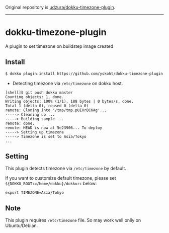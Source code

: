 Original repository is [udzura/dokku-timezone-plugin](https://github.com/udzura/dokku-timezone-plugin).

---

dokku-timezone-plugin
=====================

A plugin to set timezone on buildstep image created

## Install

```bash
$ dokku plugin:install https://github.com/yskoht/dokku-timezone-plugin
```

* Detecting timezone via `/etc/timezone` on dokku host.

```shell-session
[shell]$ git push dokku master
Counting objects: 1, done.
Writing objects: 100% (1/1), 188 bytes | 0 bytes/s, done.
Total 1 (delta 0), reused 0 (delta 0)
remote: Cloning into '/tmp/tmp.pUIXrBCKAg'...
-----> Cleaning up ...
-----> Building sample ...
remote: done.
remote: HEAD is now at 5e23906... To deploy
-----> Setting up timezone
-----> Timezone is set to Asia/Tokyo
...
```

## Setting

This plugin detects timezone via `/etc/timezone` by default.

If you want to customize default timezone, please set `${DOKKU_ROOT:=/home/dokku}/dokkurc` below:

```
export TIMEZONE=Asia/Tokyo
```

## Note

This plugin requires `/etc/timezone` file. So may work well onlly on Ubuntu/Debian.

